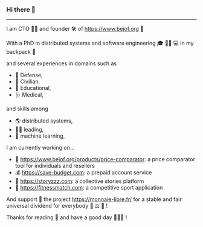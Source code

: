 ### Hi there 👋

---

I am CTO 👨‍💻 and founder 🛠 of <https://www.bejof.org> 🏢

With a PhD in distributed systems and software engineering 🎓 👨‍🔬 💻 in my backpack 🎒

and several experiences in domains such as
- 🔫 Defense,
- 🥳 Civilian,
- 🌱 Educational,
- 🩺 Medical, 

and skills among
- 🌎 distributed systems,
- 👨‍💼 leading,
- 🤖 machine learning,

I am currently working on... 
- 🔭 https://www.bejof.org/products/price-comparator: a price comparator tool for individuals and resellers
- 💰 https://save-budget.com: a prepaid account service
- 👯 https://storyzzz.com: a collective stories platform
- 🏃 https://fitnessmatch.com: a competitive sport application 

And support 💪 the project https://monnaie-libre.fr/ for a stable and fair universal dividend for everybody 💸 ⚖ 💸 !

Thanks for reading 🙏 and have a good day 👋👋👋 ! 
<!--
**b3j0f/b3j0f** is a ✨ _special_ ✨ repository because its `README.md` (this file) appears on your GitHub profile.

Here are some ideas to get you started:

- 🔭 I’m currently working on ...
- 🌱 I’m currently learning ...
- 👯 I’m looking to collaborate on ...
- 🤔 I’m looking for help with ...
- 💬 Ask me about ...
- 📫 How to reach me: ...
- 😄 Pronouns: ...
- ⚡ Fun fact: ...
-->
